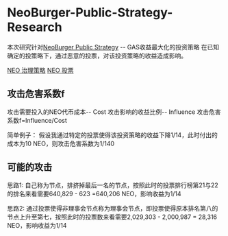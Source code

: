# NeoBurger-Public-Strategy-Research

本次研究针对[NeoBurger Public Strategy](https://neoburger.github.io/strategy) -- GAS收益最大化的投资策略
在已知确定的投策略下，通过恶意的投票，对该投资策略的收益造成影响。


[NEO 治理策略](https://neo.org/gov)
[NEO 投票](https://governance.neo.org/#/)


## 攻击危害系数f
攻击需要投入的NEO代币成本-- Cost
攻击影响的收益比例-- Influence
攻击危害系数f=Influence/Cost

简单例子：
假设我通过特定的投票使得该投资策略的收益下降1/14，此时付出的成本为10 NEO，则攻击危害系数为1/140

## 可能的攻击
思路1:
自己称为节点，排挤掉最后一名的节点，按照此时的投票排行榜第21与22的排名来看需要640,829 - 623 =640,206 NEO，影响收益为1/14

思路2:
通过投票使得非理事会节点称为理事会节点，即投票使得原本排名第八的节点上升至第七，按照此时的投票数来看需要2,029,303 - 2,000,987 = 28,316 NEO，影响收益为1/14






